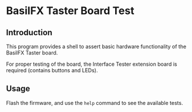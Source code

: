 # BasilFX Taster Board Test

## Introduction
This program provides a shell to assert basic hardware functionality of the
BasilFX Taster board.

For proper testing of the board, the Interface Tester extension board is
required (contains buttons and LEDs).

## Usage
Flash the firmware, and use the `help` command to see the available tests.
